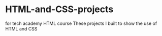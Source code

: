 # HTML-and-CSS-projects
for tech academy HTML course
These projects I built to show the use of HTML and CSS
